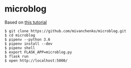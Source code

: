 # microblog
Based on [this tutorial](https://blog.miguelgrinberg.com/post/the-flask-mega-tutorial-part-i-hello-world)

```
$ git clone https://github.com/mivanchenko/microblog.git 
$ cd microblog
$ pipenv --python 3.6
$ pipenv install --dev
$ pipenv shell
$ export FLASK_APP=microblog.py
$ flask run
$ open http://localhost:5000/
```
